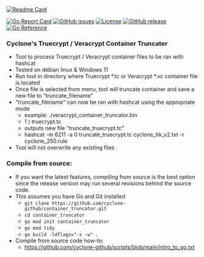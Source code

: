 [![Readme Card](https://github-readme-stats.vercel.app/api/pin/?username=cyclone-github&repo=container_truncator&theme=gruvbox)](https://github.com/cyclone-github/container_truncator/)

[![Go Report Card](https://goreportcard.com/badge/github.com/cyclone-github/container_truncator)](https://goreportcard.com/report/github.com/cyclone-github/container_truncator)
[![GitHub issues](https://img.shields.io/github/issues/cyclone-github/container_truncator.svg)](https://github.com/cyclone-github/container_truncator/issues)
[![License](https://img.shields.io/github/license/cyclone-github/container_truncator.svg)](LICENSE)
[![GitHub release](https://img.shields.io/github/release/cyclone-github/container_truncator.svg)](https://github.com/cyclone-github/container_truncator/releases)
[![Go Reference](https://pkg.go.dev/badge/github.com/cyclone-github/container_truncator.svg)](https://pkg.go.dev/github.com/cyclone-github/container_truncator)

### Cyclone's Truecrypt / Veracrypt Container Truncater
- Tool to process Truecrypt / Veracrypt container files to be ran with hashcat
- Tested on debian linux & Windows 11
- Run tool in directory where Truecrypt *.tc or Veracrypt *.vc container file is located
- Once file is selected from menu, tool will truncate container and save a new file to "truncate_filename"
- "truncate_filename" can now be ran with hashcat using the appropriate mode
  - example: ./veracrypt_container_truncator.bin
  - 1 ) truecrypt.tc
  - outputs new file "truncate_truecrypt.tc"
  - hashcat -m 6211 -a 0 truncate_truecrypt.tc cyclone_hk_v2.txt -r cyclone_250.rule
- Tool will not overwrite any existing files

### Compile from source:
- If you want the latest features, compiling from source is the best option since the release version may run several revisions behind the source code.
- This assumes you have Go and Git installed
  - `git clone https://github.com/cyclone-github/container_truncator.git`
  - `cd container_truncator`
  - `go mod init container_truncator`
  - `go mod tidy`
  - `go build -ldflags="-s -w" .`
- Compile from source code how-to:
  - https://github.com/cyclone-github/scripts/blob/main/intro_to_go.txt
